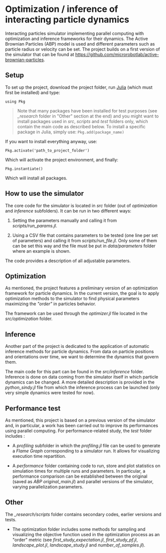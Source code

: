 
  

# Optimization / inference of interacting particle dynamics

  

  

Interacting particles simulator implementing parallel computing with optimization and inference frameworks for their dynamics. The Active Brownian Particles (ABP) model is used and different parameters such as particle radius or velocity can be set. The project builds on a first version of the simulator that can be found at https://github.com/microrobotlab/active-brownian-particles.

  
  

## Setup


To set up the project, download the project folder, run [Julia](https://julialang.org/) (which must first be installed) and type:

`using Pkg`

 > Note that many packages have been installed for test purposes (see *_research* folder in "Other" section at the end) and you might want to install packages used in *src*, *scripts* and *test* folders only, which contain the main code as described below. To install a specific package in Julia, simply use:
> `Pkg.add(package_name)`
 


 If you want to install everything anyway, use:
  
    Pkg.activate('path_to_project_folder')

Which will activate the project environment, and finally:

    Pkg.instantiate()
    
Which will install all packages.
  



  

  

## How to use the simulator

  

  

The core code for the simulator is located in *src* folder (out of *optimization* and *inference* subfolders). It can be run in two different ways:

  

  

1. Setting the parameters manually and calling it from *scripts/run_params.jl*.

  

2. Using a CSV file that contains parameters to be tested (one line per set of parameters) and calling it from *scripts/run_file.jl*. Only some of them can be set this way and the file must be put in *data/parameters* folder where an example is shown.

  

  

The code provides a description of all adjustable parameters.

  

  

## Optimization

  

  

As mentioned, the project features a preliminary version of an optimization framework for particle dynamics. In the current version, the goal is to apply optimization methods to the simulator to find physical parameters maximizing the *"order"* in particles behavior.

  

  

The framework can be used through the *optimizer.jl* file located in the *src/optimization* folder.

  

  

## Inference

  

  

Another part of the project is dedicated to the application of automatic inference methods for particle dynamics. From data on particle positions and orientations over time, we want to determine the dynamics that govern them.

  

  

The main code for this part can be found in the *src/inference* folder. Inference is done on data coming from the simulator itself in which particle dynamics can be changed. A more detailed description is provided in the *python_sindy.jl* file from which the inference process can be launched (only very simple dynamics were tested for now).

  

  

## Performance test

  

  

As mentioned, this project is based on a previous version of the simulator and, in particular, a work has been carried out to improve its performances using parallel computing. For performance-related study, the *test* folder includes :

  

  

- A *profiling* subfolder in which the *profiling.jl* file can be used to generate a *Flame Graph* corresponding to a simulator run. It allows for visualizing execution time repartition.

  

- A *performance* folder containing code to run, store and plot statistics on simulation times for multiple runs and parameters. In particular, a performance comparison can be established between the original (saved as *ABP original_main.jl*) and parallel versions of the simulator, varying parallelization parameters.

  

  

## Other

  

  

The *_research/scripts* folder contains secondary codes, earlier versions and tests.

  

  

- The optimization folder includes some methods for sampling and visualizing the objective function used in the optimization process as an "order" metric (see *first_study_expectation.jl*, *first_study_pf.jl*, *landscape_plot.jl*, *landscape_study.jl* and *number_of_samples.jl*).
